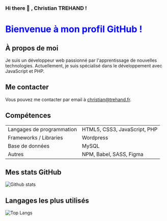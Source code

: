 ### Hi there 👋 , Christian TREHAND !

<!--
**TREHAND-Christian/TREHAND-Christian** is a ✨ _special_ ✨ repository because its `README.md` (this file) appears on your GitHub profile.

Here are some ideas to get you started:

- 🔭 I’m currently working on ...
- 🌱 I’m currently learning ...
- 👯 I’m looking to collaborate on ...
- 🤔 I’m looking for help with ...
- 💬 Ask me about ...
- 📫 How to reach me: ...
- 😄 Pronouns: ...
- ⚡ Fun fact: ...
-->
<h1 style="color:blue;">Bienvenue à mon profil GitHub !</h1>

<h2>À propos de moi</h2>

<p>
Je suis un développeur web passionné par l'apprentissage de nouvelles technologies. 
Actuellement, je suis spécialisé dans le développement avec JavaScript et PHP.
</p>

<h2>Me contacter</h2>

<p>
Vous pouvez me contacter par email à <a href="christian@trehand.fr">christian@trehand.fr</a>.
</p>

<h2>Compétences</h2>

<table>
  <tr>
    <td>Langages de programmation</td>
    <td>HTML5, CSS3, JavaScript, PHP</td>
  </tr>
  <tr>
    <td>Frameworks / Libraries</td>
    <td>Wordpress</td>
  </tr>
  <tr>
    <td>Base de données</td>
    <td>MySQL</td>
  </tr>
  <tr>
    <td>Autres</td>
    <td>NPM, Babel, SASS, Figma</td>
  </tr>
</table>

<h2>Mes stats GitHub</h2>

<p>
<img src="https://github-readme-stats.vercel.app/api?username=TREHAND-Christian&show_icons=true&theme=radical&count_private=true" alt="Github stats">
</p>

<h2>Langages les plus utilisés</h2>

<p>
<img src="https://github-readme-stats.vercel.app/api/top-langs/?username=TREHAND-Christian&layout=compact&count_private=true" alt="Top Langs">
</p>


